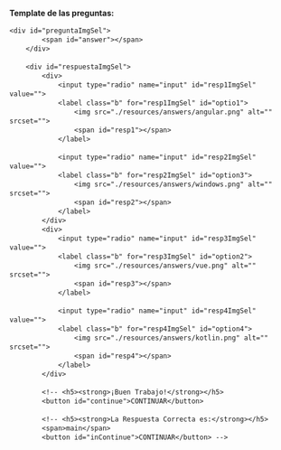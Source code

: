 **Template de las preguntas:**

<template>
<div id="pregunta">
            <img src="./resources/answers/boy.png" alt="" srcset="">
            <span></span>
        </div>

        <div id="respuesta">
            <input type="radio" name="input" id="respuesta1" value="">
            <label for="respuesta1" id="input">
                <span></span>
            </label>

            <input type="radio" name="input" id="respuesta2" value="">
            <label for="respuesta2" id="input">
                <span></span>
            </label>

            <input type="radio" name="input" id="respuesta3" value="">
            <label for="respuesta3" id="input">
                <span></span>
            </label>
        </div>
</template>

    <div id="preguntaImgSel">
            <span id="answer"></span>
        </div>

        <div id="respuestaImgSel">
            <div>
                <input type="radio" name="input" id="resp1ImgSel" value="">
                <label class="b" for="resp1ImgSel" id="optio1">
                    <img src="./resources/answers/angular.png" alt="" srcset="">
                    <span id="resp1"></span>
                </label>

                <input type="radio" name="input" id="resp2ImgSel" value="">
                <label class="b" for="resp2ImgSel" id="option3">
                    <img src="./resources/answers/windows.png" alt="" srcset="">
                    <span id="resp2"></span>
                </label>
            </div>
            <div>
                <input type="radio" name="input" id="resp3ImgSel" value="">
                <label class="b" for="resp3ImgSel" id="option2">
                    <img src="./resources/answers/vue.png" alt="" srcset="">
                    <span id="resp3"></span>
                </label>

                <input type="radio" name="input" id="resp4ImgSel" value="">
                <label class="b" for="resp4ImgSel" id="option4">
                    <img src="./resources/answers/kotlin.png" alt="" srcset="">
                    <span id="resp4"></span>
                </label>
            </div>

            <!-- <h5><strong>¡Buen Trabajo!</strong></h5>
            <button id="continue">CONTINUAR</button>

            <!-- <h5><strong>La Respuesta Correcta es:</strong></h5>
            <span>main</span>
            <button id="inContinue">CONTINUAR</button> -->